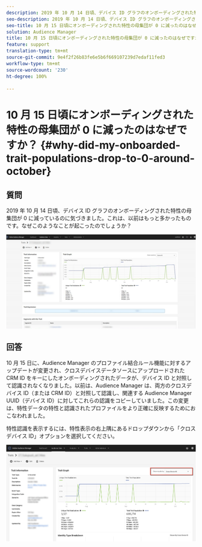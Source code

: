 ```yaml
---
description: 2019 年 10 月 14 日頃、デバイス ID グラフのオンボーディングされた特性の母集団が 0 に減っているのに気づきました。これは、以前はもっと多かったものです。
seo-description: 2019 年 10 月 14 日頃、デバイス ID グラフのオンボーディングされた特性の母集団が 0 に減っているのに気づきました。これは、以前はもっと多かったものです。
seo-title: 10 月 15 日頃にオンボーディングされた特性の母集団が 0 に減ったのはなぜですか？
solution: Audience Manager
title: 10 月 15 日頃にオンボーディングされた特性の母集団が 0 に減ったのはなぜですか？
feature: support
translation-type: tm+mt
source-git-commit: 9e4f2f26b83fe6e5b6f669107239d7edaf11fed3
workflow-type: tm+mt
source-wordcount: '230'
ht-degree: 100%

---
```



# 10 月 15 日頃にオンボーディングされた特性の母集団が 0 に減ったのはなぜですか？ {#why-did-my-onboarded-trait-populations-drop-to-0-around-october}

## 質問

2019 年 10 月 14 日頃、デバイス ID グラフのオンボーディングされた特性の母集団が 0 に減っているのに気づきました。これは、以前はもっと多かったものです。なぜこのようなことが起こったのでしょうか？

![デバイス ID 減少の画像](assets/device_id_populationdrop.png)

## 回答

10 月 15 日に、Audience Manager のプロファイル結合ルール機能に対するアップデートが変更され、クロスデバイスデータソースにアップロードされた CRM ID をキーにしたオンボーディングされたデータが、デバイス ID と対照して認識されなくなりました。以前は、Audience Manager は、両方のクロスデバイス ID（または CRM ID）と対照して認識し、関連する Audience Manager UUID（デバイス ID）に対してこれらの認識をコピーしていました。この変更は、特性データの特性と認識されたプロファイルをより正確に反映するためにおこなわれました。

特性認識を表示するには、特性表示の右上隅にあるドロップダウンから「クロスデバイス ID」オプションを選択してください。

![クロスデバイス ID による認識の表示](assets/deviceid-crossdevice.png)
